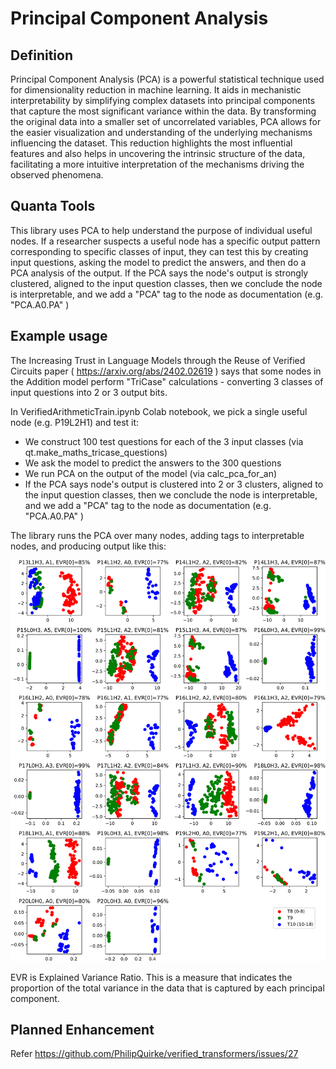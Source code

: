 # Principal Component Analysis 

## Definition
Principal Component Analysis (PCA) is a powerful statistical technique used for dimensionality reduction in machine learning. 
It aids in mechanistic interpretability by simplifying complex datasets into principal components that capture the most significant variance within the data. 
By transforming the original data into a smaller set of uncorrelated variables, PCA allows for the easier visualization and understanding of the underlying mechanisms influencing the dataset. 
This reduction highlights the most influential features and also helps in uncovering the intrinsic structure of the data, facilitating a more intuitive interpretation of the mechanisms driving the observed phenomena. 

## Quanta Tools
This library uses PCA to help understand the purpose of individual useful nodes. 
If a researcher suspects a useful node has a specific output pattern corresponding to specific classes of input, they can test this by creating input questions, asking the model to predict the answers, and then do a PCA analysis of the output. 
If the PCA says the node's output is strongly clustered, aligned to the input question classes, then we conclude the node is interpretable, and we add a "PCA" tag to the node as documentation (e.g. "PCA.A0.PA" )     

## Example usage
The Increasing Trust in Language Models through the Reuse of Verified Circuits paper ( https://arxiv.org/abs/2402.02619 ) says that some nodes in the Addition model perform "TriCase" calculations - converting 3 classes of input questions into 2 or 3 output bits. 

In VerifiedArithmeticTrain.ipynb Colab notebook, we pick a single useful node (e.g. P19L2H1) and test it:
- We construct 100 test questions for each of the 3 input classes (via qt.make_maths_tricase_questions)
- We ask the model to predict the answers to the 300 questions
- We run PCA on the output of the model (via calc_pca_for_an)
- If the PCA says node's output is clustered into 2 or 3 clusters, aligned to the input question classes, then we conclude the node is interpretable, and we add a "PCA" tag to the node as documentation (e.g. "PCA.A0.PA" )      

The library runs the PCA over many nodes, adding tags to interpretable nodes, and producing output like this:  

![PcaResults](./assets/ins1_mix_d6_l3_h4_t40K_s372001PcaTr.svg?raw=true "PCA Results")

EVR is Explained Variance Ratio. This is a measure that indicates the proportion of the total variance in the data that is captured by each principal component.

## Planned Enhancement
Refer https://github.com/PhilipQuirke/verified_transformers/issues/27
